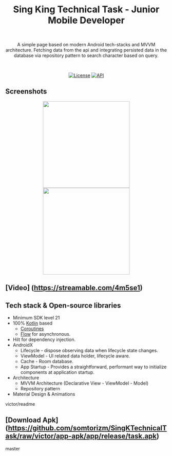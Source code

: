 <h1 align="center">Sing King Technical Task - Junior Mobile Developer</h1></br>
<p align="center">  
A simple page based on modern Android tech-stacks and MVVM architecture. Fetching data from the api and integrating persisted data in the database via repository pattern to search character based on query.
</p>
</br>
<p align="center">
  <a href="https://opensource.org/licenses/Apache-2.0"><img alt="License" src="https://img.shields.io/badge/License-Apache%202.0-blue.svg"/></a>
  <a href="https://android-arsenal.com/api?level=21"><img alt="API" src="https://img.shields.io/badge/API-21%2B-brightgreen.svg?style=flat"/></a>
</p>

## Screenshots

<p align="center">
<img src="https://i.postimg.cc/vTBtxYC6/1661241298958.jpg" width="270"/>
<img src="https://i.postimg.cc/52Ms9CfX/1661241309781.jpg" width="270"/>
</br>

</p>

## [Video] (https://streamable.com/4m5se1)

## Tech stack & Open-source libraries

- Minimum SDK level 21
- 100% [Kotlin](https://kotlinlang.org/) based
  + [Coroutines](https://github.com/Kotlin/kotlinx.coroutines)
  + [Flow](https://kotlin.github.io/kotlinx.coroutines/kotlinx-coroutines-core/kotlinx.coroutines.flow/)
    for asynchronous.
- Hilt for dependency injection.
- AndroidX
  - Lifecycle - dispose observing data when lifecycle state changes.
  - ViewModel - UI related data holder, lifecycle aware.
  - Cache - Room database.
  - App Startup - Provides a straightforward, performant way to initialize components at application
    startup.
- Architecture
  - MVVM Architecture (Declarative View - ViewModel - Model)
  - Repository pattern
- Material Design & Animations

victor/readme
## [Download Apk] (https://github.com/somtorizm/SingKTechnicalTask/raw/victor/app-apk/app/release/task.apk)
 master
